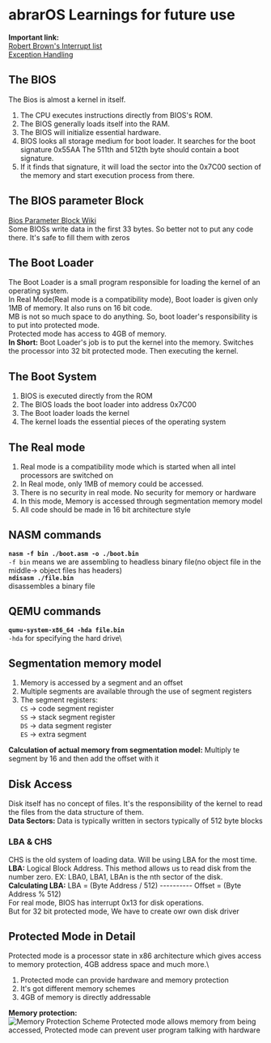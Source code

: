 # abrarOS Learnings for future use

**Important link:** \
[Robert Brown's Interrupt list](http://ctyme.com/rbrown.htm)\
[Exception Handling](https://wiki.osdev.org/Exceptions)

## The BIOS

The Bios is almost a kernel in itself.

1. The CPU executes instructions directly from BIOS's ROM.
2. The BIOS generally loads itself into the RAM.
3. The BIOS will initialize essential hardware.
4. BIOS looks all storage medium for boot loader. It searches for the boot signature 0x55AA
    The 511th and 512th byte should contain a boot signature.
5. If it finds that signature, it will load the sector into the 0x7C00 section of the memory and start execution process from there.

## The BIOS parameter Block

[Bios Parameter Block Wiki](https://wiki.osdev.org/FAT)\
Some BIOSs write data in the first 33 bytes. So better not to put any code there. It's safe to fill them with zeros

## The Boot Loader

The Boot Loader is a small program responsible for loading the kernel of an operating system.\
In Real Mode(Real mode is a compatibility mode), Boot loader is given only 1MB of memory. It also runs on 16 bit code.\
MB is not so much space to do anything. So, boot loader's responsibility is to put into protected mode.\
Protected mode has access to 4GB of memory.\
**In Short:** Boot Loader's job is to put the kernel into the memory. Switches the processor into 32 bit protected mode. Then executing the kernel.

## The Boot System

1. BIOS is executed directly from the ROM
2. The BIOS loads the boot loader into address 0x7C00
3. The Boot loader loads the kernel
4. The kernel loads the essential pieces of the operating system

## The Real mode

1. Real mode is a compatibility mode which is started when all intel processors are switched on
2. In Real mode, only 1MB of memory could be accessed.
3. There is no security in real mode. No security for memory or hardware
4. In this mode, Memory is accessed through segmentation memory model
5. All code should be made in 16 bit architecture style

## NASM commands

**```nasm -f bin ./boot.asm -o ./boot.bin```**\
```-f bin``` means we are assembling to headless binary file(no object file in the middle-> object files has headers)\
**```ndisasm ./file.bin```**\
disassembles a binary file

## QEMU commands

**```qumu-system-x86_64 -hda file.bin```**\
```-hda``` for specifying the hard drive\

## Segmentation memory model

1. Memory is accessed by a segment and an offset
2. Multiple segments are available through the use of segment registers
3. The segment registers:\
    ```CS``` -> code segment register\
    ```SS``` -> stack segment register\
    ```DS``` -> data segment register\
    ```ES``` -> extra segment

**Calculation of actual memory from segmentation model:** Multiply te segment by 16 and then add the offset with it

## Disk Access

Disk itself has no concept of files. It's the responsibility of the kernel to read the files from the data structure of them.\
**Data Sectors:** Data is typically written in sectors typically of 512 byte blocks

### LBA & CHS

CHS is the old system of loading data. Will be using LBA for the most time.\
**LBA:** Logical Block Address. This method allows us to read disk from the number zero. EX: LBA0, LBA1, LBAn is the nth sector of the disk.\
**Calculating LBA:** LBA = (Byte Address / 512) ---------- Offset = (Byte Address % 512)\
For real mode, BIOS has interrupt 0x13 for disk operations.\
But for 32 bit protected mode, We have to create owr own disk driver

## Protected Mode in Detail

Protected mode is a processor state in x86 architecture which gives access to memory protection, 4GB address space and much more.\

1. Protected mode can provide hardware and memory protection
2. It's got different memory schemes
3. 4GB of memory is directly addressable

**Memory protection:**\
![Memory Protection Scheme](RefImages/protection.png)
Protected mode allows memory from being accessed, Protected mode can prevent user program talking with hardware